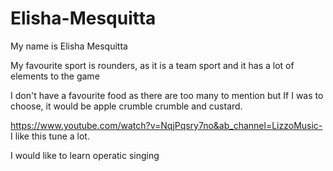 # Elisha-Mesquitta
My name is Elisha Mesquitta

My favourite sport is rounders, as it is a team sport and it has a lot of elements to the game

I don't have a favourite food as there are too many to mention but If I was to choose, it would be apple crumble crumble and custard.

https://www.youtube.com/watch?v=NqjPqsry7no&ab_channel=LizzoMusic- I like this tune a lot.

I would like to learn operatic singing
